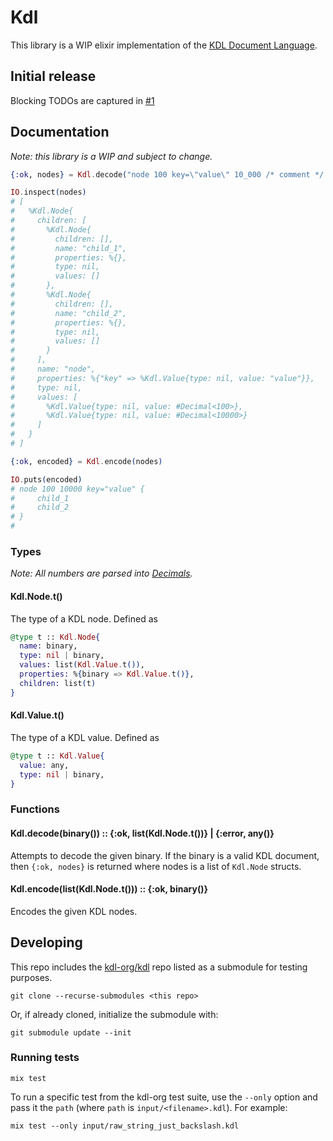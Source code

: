 # Kdl

This library is a WIP elixir implementation of the [KDL Document Language](https://kdl.dev).

## Initial release

Blocking TODOs are captured in [#1](https://github.com/benjreinhart/kdl-ex/issues/1)

## Documentation

_Note: this library is a WIP and subject to change._

```elixir
{:ok, nodes} = Kdl.decode("node 100 key=\"value\" 10_000 /* comment */ {\n  child_1 ; child_2\n}")

IO.inspect(nodes)
# [
#   %Kdl.Node{
#     children: [
#       %Kdl.Node{
#         children: [],
#         name: "child_1",
#         properties: %{},
#         type: nil,
#         values: []
#       },
#       %Kdl.Node{
#         children: [],
#         name: "child_2",
#         properties: %{},
#         type: nil,
#         values: []
#       }
#     ],
#     name: "node",
#     properties: %{"key" => %Kdl.Value{type: nil, value: "value"}},
#     type: nil,
#     values: [
#       %Kdl.Value{type: nil, value: #Decimal<100>},
#       %Kdl.Value{type: nil, value: #Decimal<10000>}
#     ]
#   }
# ]

{:ok, encoded} = Kdl.encode(nodes)

IO.puts(encoded)
# node 100 10000 key="value" {
#     child_1
#     child_2
# }
#
```

### Types

_Note: All numbers are parsed into [Decimals](https://hexdocs.pm/decimal/readme.html)._

#### Kdl.Node.t()

The type of a KDL node. Defined as

```elixir
@type t :: Kdl.Node{
  name: binary,
  type: nil | binary,
  values: list(Kdl.Value.t()),
  properties: %{binary => Kdl.Value.t()},
  children: list(t)
}
```

#### Kdl.Value.t()

The type of a KDL value. Defined as

```elixir
@type t :: Kdl.Value{
  value: any,
  type: nil | binary,
}
```

### Functions

#### Kdl.decode(binary()) :: {:ok, list(Kdl.Node.t())} | {:error, any()}

Attempts to decode the given binary. If the binary is a valid KDL document, then `{:ok, nodes}` is returned where nodes is a list of `Kdl.Node` structs.

#### Kdl.encode(list(Kdl.Node.t())) :: {:ok, binary()}

Encodes the given KDL nodes.

## Developing

This repo includes the [kdl-org/kdl](https://github.com/kdl-org/kdl) repo listed as a submodule for testing purposes.

```
git clone --recurse-submodules <this repo>
```

Or, if already cloned, initialize the submodule with:

```
git submodule update --init
```

### Running tests

```
mix test
```

To run a specific test from the kdl-org test suite, use the `--only` option and pass it the `path` (where `path` is `input/<filename>.kdl`). For example:

```
mix test --only input/raw_string_just_backslash.kdl
```
